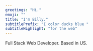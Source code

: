 ```yaml
---
greetings: "Hi."
emoji: ""
title: "I'm Billy."
subtitlePrefix: "I color ducks blue "
subtitleHighlight: "for the web"
---
```


Full Stack Web Developer. Based in US.